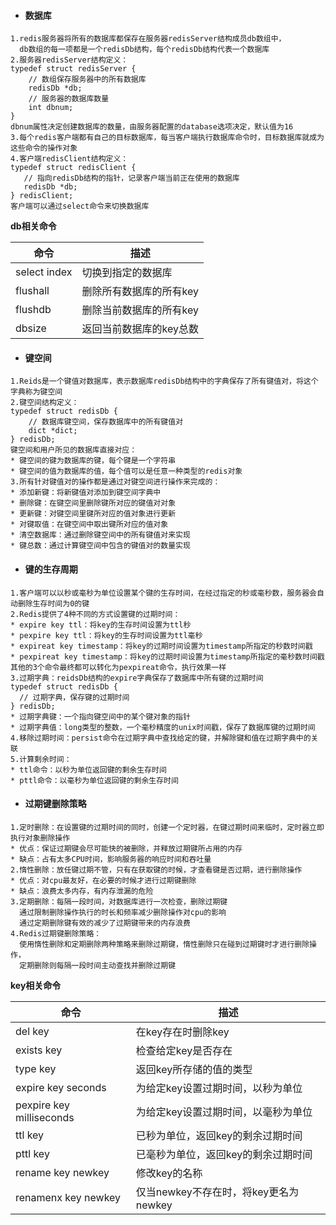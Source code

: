 - #### 数据库
```
1.redis服务器将所有的数据库都保存在服务器redisServer结构成员db数组中，
  db数组的每一项都是一个redisDb结构，每个redisDb结构代表一个数据库
2.服务器redisServer结构定义：
typedef struct redisServer {
    // 数组保存服务器中的所有数据库
    redisDb *db;
    // 服务器的数据库数量
    int dbnum;
}
dbnum属性决定创建数据库的数量，由服务器配置的database选项决定，默认值为16
3.每个redis客户端都有自己的目标数据库，每当客户端执行数据库命令时，目标数据库就成为这些命令的操作对象
4.客户端redisClient结构定义：
typedef struct redisClient {
   // 指向redisDb结构的指针，记录客户端当前正在使用的数据库
   redisDb *db;
} redisClient;
客户端可以通过select命令来切换数据库
```

**db相关命令**

命令 | 描述
---|---
select index | 切换到指定的数据库
flushall | 删除所有数据库的所有key
flushdb | 删除当前数据库的所有key
dbsize | 返回当前数据库的key总数

- #### 键空间
```
1.Reids是一个键值对数据库，表示数据库redisDb结构中的字典保存了所有键值对，将这个字典称为键空间
2.键空间结构定义：
typedef struct redisDb {
    // 数据库键空间，保存数据库中的所有键值对
    dict *dict;
} redisDb;
键空间和用户所见的数据库直接对应：
* 键空间的键为数据库的键，每个键是一个字符串
* 键空间的值为数据库的值，每个值可以是任意一种类型的redis对象
3.所有针对键值对的操作都是通过对键空间进行操作来完成的：
* 添加新键：将新键值对添加到键空间字典中
* 删除键：在键空间里删除键所对应的键值对对象
* 更新键：对键空间里键所对应的值对象进行更新
* 对键取值：在键空间中取出键所对应的值对象
* 清空数据库：通过删除键空间中的所有键值对来实现
* 键总数：通过计算键空间中包含的键值对的数量实现
```

- #### 键的生存周期
```
1.客户端可以以秒或毫秒为单位设置某个键的生存时间，在经过指定的秒或毫秒数，服务器会自动删除生存时间为0的键
2.Redis提供了4种不同的方式设置键的过期时间：
* expire key ttl：将key的生存时间设置为ttl秒 
* pexpire key ttl：将key的生存时间设置为ttl毫秒
* expireat key timestamp：将key的过期时间设置为timestamp所指定的秒数时间戳
* pexpireat key timestamp：将key的过期时间设置为timestamp所指定的毫秒数时间戳
其他的3个命令最终都可以转化为pexpireat命令，执行效果一样
3.过期字典：reidsDb结构的expire字典保存了数据库中所有键的过期时间
typedef struct redisDb {
  // 过期字典，保存键的过期时间  
} redisDb;
* 过期字典键：一个指向键空间中的某个键对象的指针
* 过期字典值：long类型的整数，一个毫秒精度的unix时间戳，保存了数据库键的过期时间
4.移除过期时间：persist命令在过期字典中查找给定的键，并解除键和值在过期字典中的关联
5.计算剩余时间：
* ttl命令：以秒为单位返回键的剩余生存时间
* pttl命令：以毫秒为单位返回键的剩余生存时间
```

- #### 过期键删除策略
```
1.定时删除：在设置键的过期时间的同时，创建一个定时器，在键过期时间来临时，定时器立即执行对象删除操作
* 优点：保证过期键会尽可能快的被删除，并释放过期键所占用的内存
* 缺点：占有太多CPU时间，影响服务器的响应时间和吞吐量
2.惰性删除：放任键过期不管，只有在获取键的时候，才查看键是否过期，进行删除操作
* 优点：对cpu最友好，在必要的时候才进行过期键删除
* 缺点：浪费太多内存，有内存泄漏的危险
3.定期删除：每隔一段时间，对数据库进行一次检查，删除过期键
  通过限制删除操作执行的时长和频率减少删除操作对cpu的影响
  通过定期删除键有效的减少了过期键带来的内存浪费
4.Redis过期键删除策略：
  使用惰性删除和定期删除两种策略来删除过期键，惰性删除只在碰到过期键时才进行删除操作，
  定期删除则每隔一段时间主动查找并删除过期键
```

**key相关命令**

命令 | 描述
---|---
del key | 在key存在时删除key 
exists key | 检查给定key是否存在 
type key | 返回key所存储的值的类型
expire key seconds | 为给定key设置过期时间，以秒为单位
pexpire key milliseconds | 为给定key设置过期时间，以毫秒为单位
ttl key | 已秒为单位，返回key的剩余过期时间
pttl key | 已毫秒为单位，返回key的剩余过期时间 
rename key newkey | 修改key的名称
renamenx key newkey | 仅当newkey不存在时，将key更名为newkey